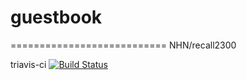  # guestbook
 ===========================
  NHN/recall2300
  
  
  triavis-ci
[![Build Status](https://travis-ci.org/recall2300/hello.svg?branch=master)](https://travis-ci.org/recall2300/hello)
